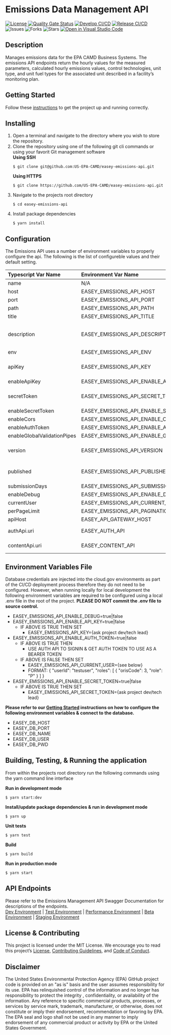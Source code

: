 # Emissions Data Management API

[![License](https://img.shields.io/github/license/US-EPA-CAMD/easey-emissions-api)](https://github.com/US-EPA-CAMD/easey-emissions-api/blob/develop/LICENSE)
[![Quality Gate Status](https://sonarcloud.io/api/project_badges/measure?project=US-EPA-CAMD_easey-emissions-api&metric=alert_status)](https://sonarcloud.io/dashboard?id=US-EPA-CAMD_easey-emissions-api)
[![Develop CI/CD](https://github.com/US-EPA-CAMD/easey-emissions-api/workflows/Develop%20Branch%20Workflow/badge.svg)](https://github.com/US-EPA-CAMD/easey-emissions-api/actions)
[![Release CI/CD](https://github.com/US-EPA-CAMD/easey-emissions-api/workflows/Release%20Branch%20Workflow/badge.svg)](https://github.com/US-EPA-CAMD/easey-emissions-api/actions)
![Issues](https://img.shields.io/github/issues/US-EPA-CAMD/easey-emissions-api)
![Forks](https://img.shields.io/github/forks/US-EPA-CAMD/easey-emissions-api)
![Stars](https://img.shields.io/github/stars/US-EPA-CAMD/easey-emissions-api)
[![Open in Visual Studio Code](https://open.vscode.dev/badges/open-in-vscode.svg)](https://open.vscode.dev/US-EPA-CAMD/easey-emissions-api)

## Description
Manages emissions data for the EPA CAMD Business Systems. The emissions API endpoints return the hourly values for the measured parameters, calculated hourly emissions values, control technologies, unit type, and unit fuel types for the associated unit described in a facility’s monitoring plan.

## Getting Started
Follow these [instructions](https://github.com/US-EPA-CAMD/devops/blob/master/GETTING-STARTED.md) to get the project up and running correctly.

## Installing
1. Open a terminal and navigate to the directory where you wish to store the repository.
2. Clone the repository using one of the following git cli commands or using your favorit Git management software<br>
    **Using SSH**
    ```
    $ git clone git@github.com:US-EPA-CAMD/easey-emissions-api.git
    ```
    **Using HTTPS**
    ```
    $ git clone https://github.com/US-EPA-CAMD/easey-emissions-api.git
    ```
3. Navigate to the projects root directory
    ```
    $ cd easey-emissions-api
    ```
4. Install package dependencies
    ```
    $ yarn install
    ```

## Configuration
The Emissions API uses a number of environment variables to properly configure the api. The following is the list of configureble values and their default setting.

| Typescript Var Name | Environment Var Name | Default Value | Comment |
| :------------------ | :------------------- | :------------ | :------ |
| name | N/A | emissions-api | Fixed value |
| host | EASEY_EMISSIONS_API_HOST | localhost | Configurable
| port | EASEY_EMISSIONS_API_PORT | 8040 | Configurable |
| path | EASEY_EMISSIONS_API_PATH | emissions-mgmt | Configurable |
| title | EASEY_EMISSIONS_API_TITLE | Emissions Management | Configurable |
| description | EASEY_EMISSIONS_API_DESCRIPTION | Emissions management API endpoints for apportioned emissions data (e.g. hourly, daily, monthly, annual, and ozone season) | Configurable |
| env | EASEY_EMISSIONS_API_ENV | local-dev | Configurable |
| apiKey | EASEY_EMISSIONS_API_KEY | *** | Dynamically set by CI/CD workflow |
| enableApiKey | EASEY_EMISSIONS_API_ENABLE_API_KEY | false | Configurable |
| secretToken | EASEY_EMISSIONS_API_SECRET_TOKEN | *** | Dynamically set by CI/CD workflow |
| enableSecretToken | EASEY_EMISSIONS_API_ENABLE_SECRET_TOKEN | false | Configurable |
| enableCors | EASEY_EMISSIONS_API_ENABLE_CORS | true | Configurable |
| enableAuthToken | EASEY_EMISSIONS_API_ENABLE_AUTH_TOKEN | false | Configurable |
| enableGlobalValidationPipes | EASEY_EMISSIONS_API_ENABLE_GLOBAL_VALIDATION_PIPE | true | Configurable |
| version | EASEY_EMISSIONS_API_VERSION | v0.0.0 | Dynamically set by CI/CD workflow |
| published | EASEY_EMISSIONS_API_PUBLISHED | local | Dynamically set by CI/CD workflow |
| submissionDays | EASEY_EMISSIONS_API_SUBMISSION_DAYS | 38 | Configurable |
| enableDebug | EASEY_EMISSIONS_API_ENABLE_DEBUG | false | Configurable |
| currentUser | EASEY_EMISSIONS_API_CURRENT_USER | {} | Configurable |
| perPageLimit | EASEY_EMISSIONS_API_PAGINATION_MAX_PER_PAGE | 500 | Configurable |
| apiHost | EASEY_API_GATEWAY_HOST | api.epa.gov/easey/dev | Configurable |
| authApi.uri | EASEY_AUTH_API | https://api.epa.gov/easey/dev/auth-mgmt | Configurable |
| contentApi.uri | EASEY_CONTENT_API | https://api.epa.gov/easey/dev/content-mgmt | Configurable |

## Environment Variables File
Database credentials are injected into the cloud.gov environments as part of the CI/CD deployment process therefore they do not need to be configured. However, when running locally for local development the following environment variables are required to be configured using a local .env file in the root of the project. **PLEASE DO NOT commit the .env file to source control.**

- EASEY_EMISSIONS_API_ENABLE_DEBUG=true|false
- EASEY_EMISSIONS_API_ENABLE_API_KEY=true|false
  - IF ABOVE IS TRUE THEN SET
    - EASEY_EMISSIONS_API_KEY={ask project dev/tech lead}
- EASEY_EMISSIONS_API_ENABLE_AUTH_TOKEN=true|false
  - IF ABOVE IS TRUE THEN
    - USE AUTH API TO SIGNIN & GET AUTH TOKEN TO USE AS A BEARER TOKEN
  - IF ABOVE IS FALSE THEN SET
    - EASEY_EMISSIONS_API_CURRENT_USER={see below}
    - FORMAT: { "userId": "testuser", "roles": [ { "orisCode": 3, "role": "P" } ] }
- EASEY_EMISSIONS_API_ENABLE_SECRET_TOKEN=true|false
  - IF ABOVE IS TRUE THEN SET
    - EASEY_EMISSIONS_API_SECRET_TOKEN={ask project dev/tech lead}

**Please refer to our [Getting Started](https://github.com/US-EPA-CAMD/devops/blob/master/GETTING-STARTED.md) instructions on how to configure the following environment variables & connect to the database.**
- EASEY_DB_HOST
- EASEY_DB_PORT
- EASEY_DB_NAME
- EASEY_DB_USER
- EASEY_DB_PWD

## Building, Testing, & Running the application
From within the projects root directory run the following commands using the yarn command line interface

**Run in development mode**
```
$ yarn start:dev
```

**Install/update package dependencies & run in development mode**
```
$ yarn up
```

**Unit tests**
```
$ yarn test
```

**Build**
```
$ yarn build
```

**Run in production mode**
```
$ yarn start
```

## API Endpoints
Please refer to the Emissions Management API Swagger Documentation for descriptions of the endpoints.<br>
[Dev Environment](https://api.epa.gov/easey/dev/emissions-mgmt/swagger/) | [Test Environment](https://api.epa.gov/easey/test/emissions-mgmt/swagger/) | [Performance Environment](https://api.epa.gov/easey/perf/emissions-mgmt/swagger/) | [Beta Environment](https://api.epa.gov/easey/beta/emissions-mgmt/swagger/) | [Staging Environment](https://api.epa.gov/easey/staging/emissions-mgmt/swagger/)

## License & Contributing
This project is licensed under the MIT License. We encourage you to read this project’s [License](LICENSE), [Contributing Guidelines](CONTRIBUTING.md), and [Code of Conduct](CODE-OF-CONDUCT.md).

## Disclaimer
The United States Environmental Protection Agency (EPA) GitHub project code is provided on an "as is" basis and the user assumes responsibility for its use. EPA has relinquished control of the information and no longer has responsibility to protect the integrity , confidentiality, or availability of the information. Any reference to specific commercial products, processes, or services by service mark, trademark, manufacturer, or otherwise, does not constitute or imply their endorsement, recommendation or favoring by EPA. The EPA seal and logo shall not be used in any manner to imply endorsement of any commercial product or activity by EPA or the United States Government.
